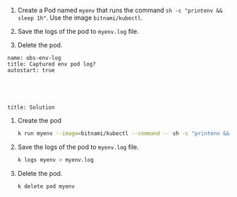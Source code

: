 1. Create a Pod named `myenv` that runs the command `sh -c "printenv && sleep 1h"`. Use the image `bitnami/kubectl`.

1. Save the logs of the pod to `myenv.log` file.

1. Delete the pod.

```examiner:execute-test
name: obs-env-log
title: Captured env pod log?
autostart: true
```

<div style="margin-top: 5em;"></div>

```section:begin
title: Solution
```

1. Create the pod

    ```bash
    k run myenv --image=bitnami/kubectl --command -- sh -c "printenv && sleep 1h"
    ```

1. Save the logs of the pod to `myenv.log` file.

    ```bash
    k logs myenv > myenv.log
    ```

1. Delete the pod.

    ```bash
    k delete pod myenv
    ```

```section:end
```
